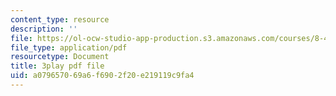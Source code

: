 ```yaml
---
content_type: resource
description: ''
file: https://ol-ocw-studio-app-production.s3.amazonaws.com/courses/8-422-atomic-and-optical-physics-ii-spring-2013/a079657069a6f6902f20e219119c9fa4_O92M9n8uIGY.pdf
file_type: application/pdf
resourcetype: Document
title: 3play pdf file
uid: a0796570-69a6-f690-2f20-e219119c9fa4
---
```

